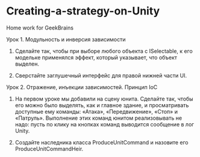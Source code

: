 # Creating-a-strategy-on-Unity
Home work for GeekBrains

Урок 1. Модульность и инверсия зависимости


1. Сделайте так, чтобы при выборе любого объекта с ISelectable, к его модельке применялся эффект, который указывает, что объект выделен.

2. Сверстайте заглушечный интерфейс для правой нижней части UI.


Урок 2. Отражение, инъекции зависимостей. Принцип IoC


1. На первом уроке мы добавили на сцену юнита. Сделайте так, чтобы его можно было выделять, как и главное здание, и просматривать доступные ему команды: «Атака», «Передвижение», «Стоп» и «Патруль». Выполнение этих команд юнитом реализовывать не надо: пусть по клику на кнопках команд выводится сообщение в лог Unity.

2. Создайте наследника класса ProduceUnitCommand и назовите его ProduceUnitCommandHeir.
